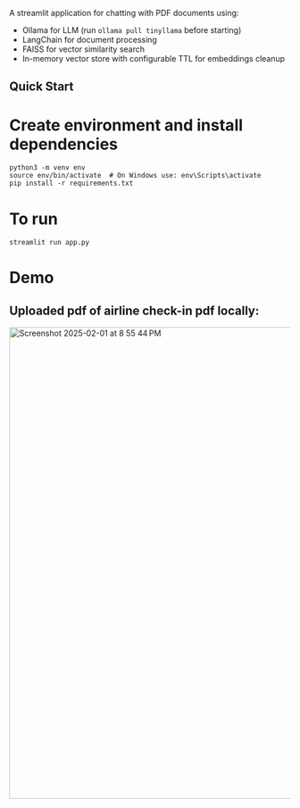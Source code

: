 
A streamlit application for chatting with PDF documents using:
- Ollama for LLM (run `ollama pull tinyllama` before starting)
- LangChain for document processing
- FAISS for vector similarity search
- In-memory vector store with configurable TTL for embeddings cleanup
## Quick Start
# Create environment and install dependencies
```
python3 -m venv env
source env/bin/activate  # On Windows use: env\Scripts\activate
pip install -r requirements.txt
```

# To run
```
streamlit run app.py
```

# Demo
## Uploaded pdf of airline check-in pdf locally:
<img width="845" alt="Screenshot 2025-02-01 at 8 55 44 PM" src="https://github.com/user-attachments/assets/d52a0623-436c-4f4d-a049-ae3e13a68bb7" />
